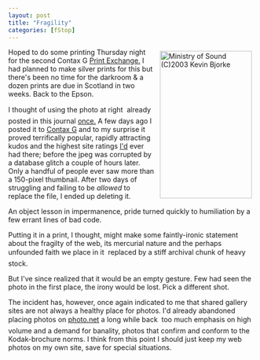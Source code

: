 ```yaml
---
layout: post
title: "Fragility"
categories: [fStop]
---
```

<a href="/photo/journal/feb03i-30.html"><img src="http://www.botzilla.com/bpix/feb03i-30.jpg" width=187 height=300 align="right" hspace=8 vspace=6 border=0 title="Ministry of Sound (C)2003 Kevin Bjorke"></a>Hoped to do some printing Thursday night for the second Contax G <a title="Print Exchange #2 - May 2003" href="http://contaxg.com/folder.php?id=1351" target="linkframe">Print Exchange.</a> I had planned to make silver prints for this but there's been no time for the darkroom &amp; a dozen prints are due in Scotland in two weeks. Back to the Epson.

I thought of using the photo at right &#151; already posted in this journal <a href="http://www.botzilla.com/blog/archives/cat_fstop.html#000003">once.</a> A few days ago I posted it to <a href="http://contaxg.com/" target="linkframe">Contax G</a> and to my surprise it proved terrifically popular, rapidly attracting kudos and the highest site ratings <a href="http://www.contaxg.com/user.php?id=1678" target="linkframe">I'd</a> ever had there; before the jpeg was corrupted by a database glitch a couple of hours later. Only a handful of people ever saw more than a 150-pixel thumbnail. After two days of struggling and failing to be <i>allowed</i> to replace the file, I ended up deleting it.

An object lesson in impermanence, pride turned quickly to humiliation by a few errant lines of bad code.

Putting it in a print, I thought, might make some faintly-ironic statement about the fragilty of the web, its mercurial nature and the perhaps unfounded faith we place in it &#151; replaced by a stiff archival chunk of heavy stock.

But I've since realized that it would be an empty gesture. Few had seen the photo in the first place, the irony would be lost. Pick a different shot.

The incident has, however, once again indicated to me that shared gallery sites are not always a healthy place for photos. I'd already abandoned placing photos on <a href="http://www.photo.net" target="linkframe">photo.net</a> a long while back &#151; too much emphasis on high volume and a demand for banality, photos that confirm and conform to the Kodak-brochure norms. I think from this point I should just keep my web photos on my own site, save for special situations.


